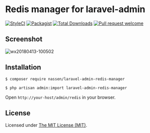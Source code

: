 Redis manager for laravel-admin
========================

[![StyleCI](https://styleci.io/repos/129332701/shield?branch=master)](https://styleci.io/repos/129332701)
[![Packagist](https://img.shields.io/packagist/l/laravel-admin-ext/redis-manager.svg?maxAge=2592000)](https://packagist.org/packages/laravel-admin-ext/redis-manager)
[![Total Downloads](https://img.shields.io/packagist/dt/laravel-admin-ext/redis-manager.svg?style=flat-square)](https://packagist.org/packages/laravel-admin-ext/redis-manager)
[![Pull request welcome](https://img.shields.io/badge/pr-welcome-green.svg?style=flat-square)]()

## Screenshot

![wx20180413-100502](https://user-images.githubusercontent.com/1479100/38713113-23d561a2-3f02-11e8-9a24-9ecba5f1ea17.png)

## Installation

```
$ composer require nassen/laravel-admin-redis-manager

$ php artisan admin:import laravel-admin-redis-manager
```

Open `http://your-host/admin/redis` in your browser.

License
------------
Licensed under [The MIT License (MIT)](LICENSE).
